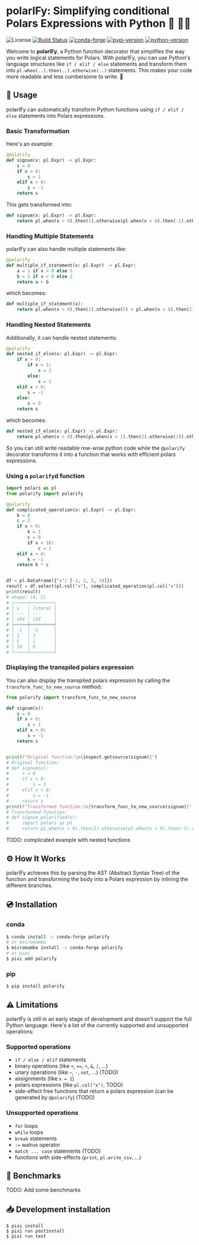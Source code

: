 # polarIFy: Simplifying conditional Polars Expressions with Python 🐍 🐻‍❄️

![License][license-badge]
[![Build Status][build-badge]][build]
[![conda-forge][conda-forge-badge]][conda-forge]
[![pypi-version][pypi-badge]][pypi]
[![python-version][python-version-badge]][pypi]

[license-badge]: https://img.shields.io/badge/license-MIT-blue?style=flat-square
[build-badge]: https://img.shields.io/github/actions/workflow/status/quantco/polarify/ci.yml?style=flat-square&branch=main
[build]: https://github.com/quantco/polarify/actions/
[conda-forge]: https://prefix.dev/channels/conda-forge/packages/polarify
[conda-forge-badge]: https://img.shields.io/conda/pn/conda-forge/polarify?style=flat-square&logoColor=white&logo=conda-forge
[pypi]: https://pypi.org/project/polarify
[pypi-badge]: https://img.shields.io/pypi/v/polarify.svg?style=flat-square&logo=pypi&logoColor=white
[python-version-badge]: https://img.shields.io/pypi/pyversions/polarify?style=flat-square&logoColor=white&logo=python

Welcome to **polarIFy**, a Python function decorator that simplifies the way you write logical statements for Polars. With polarIFy, you can use Python's language structures like `if / elif / else` statements and transform them into `pl.when(..).then(..).otherwise(..)` statements. This makes your code more readable and less cumbersome to write. 🎉

## 🎯 Usage

polarIFy can automatically transform Python functions using `if / elif / else` statements into Polars expressions.

### Basic Transformation

Here's an example:

```python
@polarify
def signum(x: pl.Expr) -> pl.Expr:
    s = 0
    if x > 0:
        s = 1
    elif x < 0:
        s = -1
    return s
```

This gets transformed into:

```python
def signum(x: pl.Expr) -> pl.Expr:
    return pl.when(x > 0).then(1).otherwise(pl.when(x < 0).then(-1).otherwise(0))
```

### Handling Multiple Statements

polarIFy can also handle multiple statements like:

```python
@polarify
def multiple_if_statement(x: pl.Expr) -> pl.Expr:
    a = 1 if x > 0 else 5
    b = 2 if x < 0 else 2
    return a + b
```

which becomes:

```python
def multiple_if_statement(x):
    return pl.when(x > 0).then(1).otherwise(5) + pl.when(x < 0).then(2).otherwise(2)
```

### Handling Nested Statements

Additionally, it can handle nested statements:

```python
@polarify
def nested_if_else(x: pl.Expr) -> pl.Expr:
    if x > 0:
        if x > 1:
            s = 2
        else:
            s = 1
    elif x < 0:
        s = -1
    else:
        s = 0
    return s
```

which becomes:

```python
def nested_if_else(x: pl.Expr) -> pl.Expr:
    return pl.when(x > 0).then(pl.when(x > 1).then(2).otherwise(1)).otherwise(pl.when(x < 0).then(-1).otherwise(0))
```

So you can still write readable row-wise python code while the `@polarify` decorator transforms it into a function that works with efficient polars expressions.

### Using a `polarify`d function

```python
import polars as pl
from polarify import polarify

@polarify
def complicated_operation(x: pl.Expr) -> pl.Expr:
    k = 0
    c = 2
    if x > 0:
        k = 1
        c = 0
        if x < 10:
            c = 1
    elif x < 0:
        k = -1
    return k * c


df = pl.DataFrame({"x": [-1, 1, 5, 10]})
result = df.select(pl.col("x"), complicated_operation(pl.col("x")))
print(result)
# shape: (4, 2)
# ┌─────┬─────────┐
# │ x   ┆ literal │
# │ --- ┆ ---     │
# │ i64 ┆ i32     │
# ╞═════╪═════════╡
# │ -1  ┆ -2      │
# │ 1   ┆ 1       │
# │ 5   ┆ 1       │
# │ 10  ┆ 0       │
# └─────┴─────────┘
```

### Displaying the transpiled polars expression

You can also display the transpiled polars expression by calling the `transform_func_to_new_source` method:

```python
from polarify import transform_func_to_new_source

def signum(x):
    s = 0
    if x > 0:
        s = 1
    elif x < 0:
        s = -1
    return s


print(f"Original function:\n{inspect.getsource(signum)}")
# Original function:
# def signum(x):
#     s = 0
#     if x > 0:
#         s = 1
#     elif x < 0:
#         s = -1
#     return s
print(f"Transformed function:\n{transform_func_to_new_source(signum)}")
# Transformed function:
# def signum_polarified(x):
#     import polars as pl
#     return pl.when(x > 0).then(1).otherwise(pl.when(x < 0).then(-1).otherwise(0))
```

TODO: complicated example with nested functions

## ⚙️ How It Works

polarIFy achieves this by parsing the AST (Abstract Syntax Tree) of the function and transforming the body into a Polars expression by inlining the different branches.

## 💿 Installation

### conda

```bash
$ conda install -c conda-forge polarify
# or micromamba
$ micromamba install -c conda-forge polarify
# or pixi
$ pixi add polarify
```

### pip

```bash
$ pip install polarify
```

## ⚠️ Limitations

polarIFy is still in an early stage of development and doesn't support the full Python language. Here's a list of the currently supported and unsupported operations:

### Supported operations

- `if / else / elif` statements
- binary operations (like `+`, `==`, `>`, `&`, `|`, ...)
- unary operations (like `~`, `-`, `not`, ...) (TODO)
- assignments (like `x = 1`)
- polars expressions (like `pl.col("x")`, TODO)
- side-effect free functions that return a polars expression (can be generated by `@polarify`) (TODO)

### Unsupported operations

- `for` loops
- `while` loops
- `break` statements
- `:=` walrus operator
- `match ... case` statements (TODO)
- functions with side-effects (`print`, `pl.write_csv`, ...)

## 🚀 Benchmarks

TODO: Add some benchmarks

## 📥 Development installation

```
$ pixi install
$ pixi run postinstall
$ pixi run test
```
